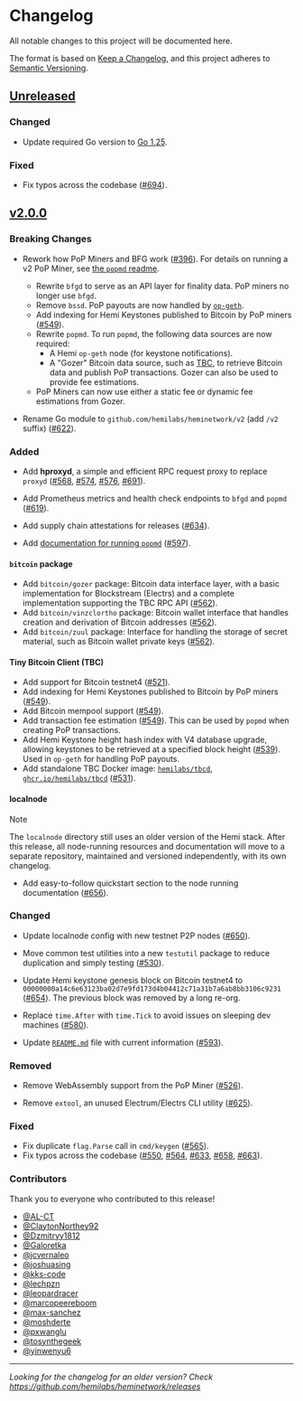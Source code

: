 # Changelog

All notable changes to this project will be documented here.

The format is based on [Keep a Changelog](https://keepachangelog.com/en/1.1.0/),
and this project adheres to [Semantic Versioning](https://semver.org/spec/v2.0.0.html).

## [Unreleased]

### Changed

- Update required Go version to [Go 1.25](https://tip.golang.org/doc/go1.25).

### Fixed

- Fix typos across the codebase
  ([#694](https://github.com/hemilabs/heminetwork/pull/694)).

## [v2.0.0]

### Breaking Changes

- Rework how PoP Miners and BFG work ([#396](https://github.com/hemilabs/heminetwork/pull/396)).
  For details on running a v2 PoP Miner, see [the `popmd` readme](cmd/popmd/README.md).
  - Rewrite `bfgd` to serve as an API layer for finality data. PoP miners no longer use `bfgd`.
  - Remove `bssd`. PoP payouts are now handled by [`op-geth`](https://github.com/hemilabs/op-geth).
  - Add indexing for Hemi Keystones published to Bitcoin by PoP
    miners ([#549](https://github.com/hemilabs/heminetwork/pull/549)).
  - Rewrite `popmd`. To run `popmd`, the following data sources are now required:
    - A Hemi `op-geth` node (for keystone notifications).
    - A "Gozer" Bitcoin data source, such as [TBC](cmd/tbcd), to retrieve Bitcoin data and publish PoP transactions.
      Gozer can also be used to provide fee estimations.
  - PoP Miners can now use either a static fee or dynamic fee estimations from Gozer.

- Rename Go module to `github.com/hemilabs/heminetwork/v2` (add `/v2`
  suffix) ([#622](https://github.com/hemilabs/heminetwork/pull/622)).

### Added

- Add **hproxyd**, a simple and efficient RPC request proxy to replace
  `proxyd` ([#568](https://github.com/hemilabs/heminetwork/pull/568), [#574](https://github.com/hemilabs/heminetwork/pull/574),
  [#576](https://github.com/hemilabs/heminetwork/pull/576), [#691](https://github.com/hemilabs/heminetwork/pull/691)).

- Add Prometheus metrics and health check endpoints to `bfgd` and
  `popmd` ([#619](https://github.com/hemilabs/heminetwork/pull/619)).

- Add supply chain attestations for releases ([#634](https://github.com/hemilabs/heminetwork/pull/634)).

- Add [documentation for running `popmd`](https://github.com/hemilabs/heminetwork/blob/main/cmd/popmd/README.md)
  ([#597](https://github.com/hemilabs/heminetwork/pull/597)).

#### `bitcoin` package

- Add `bitcoin/gozer` package: Bitcoin data interface layer, with a basic implementation for Blockstream (Electrs)
  and a complete implementation supporting the TBC RPC API ([#562](https://github.com/hemilabs/heminetwork/pull/562)).
- Add `bitcoin/vinzclortho` package: Bitcoin wallet interface that handles creation and derivation of Bitcoin
  addresses ([#562](https://github.com/hemilabs/heminetwork/pull/562)).
- Add `bitcoin/zuul` package: Interface for handling the storage of secret material, such as Bitcoin wallet private
  keys ([#562](https://github.com/hemilabs/heminetwork/pull/562)).

#### Tiny Bitcoin Client (TBC)

- Add support for Bitcoin testnet4 ([#521](https://github.com/hemilabs/heminetwork/pull/521)).
- Add indexing for Hemi Keystones published to Bitcoin by PoP
  miners ([#549](https://github.com/hemilabs/heminetwork/pull/549)).
- Add Bitcoin mempool support ([#549](https://github.com/hemilabs/heminetwork/pull/549)).
- Add transaction fee estimation ([#549](https://github.com/hemilabs/heminetwork/pull/549)). This can be used by `popmd`
  when creating PoP transactions.
- Add Hemi Keystone height hash index with V4 database upgrade, allowing keystones to be retrieved at a specified block
  height ([#539](https://github.com/hemilabs/heminetwork/pull/539)). Used in `op-geth` for handling PoP payouts.
- Add standalone TBC Docker image: [`hemilabs/tbcd`](https://hub.docker.com/r/hemilabs/tbcd), [
  `ghcr.io/hemilabs/tbcd`](https://ghcr.io/hemilabs/tbcd) ([#531](https://github.com/hemilabs/heminetwork/pull/531)).

#### localnode

> [!NOTE]
> The `localnode` directory still uses an older version of the Hemi stack. After this release, all node-running
> resources and documentation will move to a separate repository, maintained and versioned independently, with its own
> changelog.

- Add easy-to-follow quickstart section to the node running
  documentation ([#656](https://github.com/hemilabs/heminetwork/pull/656)).

### Changed

- Update localnode config with new testnet P2P nodes ([#650](https://github.com/hemilabs/heminetwork/pull/650)).

- Move common test utilities into a new `testutil` package to reduce duplication and simply
  testing ([#530](https://github.com/hemilabs/heminetwork/pull/530)).

- Update Hemi keystone genesis block on Bitcoin testnet4
  to `00000000a14c6e63123ba02d7e9fd173d4b04412c71a31b7a6ab8bb3106c9231`
  ([#654](https://github.com/hemilabs/heminetwork/pull/654)). The previous block was removed by a long re-org.

- Replace `time.After` with `time.Tick` to avoid issues on sleeping dev
  machines ([#580](https://github.com/hemilabs/heminetwork/pull/580)).

- Update [`README.md`](README.md) file with current
  information ([#593](https://github.com/hemilabs/heminetwork/pull/593)).

### Removed

- Remove WebAssembly support from the PoP Miner ([#526](https://github.com/hemilabs/heminetwork/pull/526)).

- Remove `extool`, an unused Electrum/Electrs CLI utility ([#625](https://github.com/hemilabs/heminetwork/pull/625)).

### Fixed

- Fix duplicate `flag.Parse` call in `cmd/keygen` ([#565](https://github.com/hemilabs/heminetwork/pull/565)).
- Fix typos across the codebase
  ([#550](https://github.com/hemilabs/heminetwork/pull/550), [#564](https://github.com/hemilabs/heminetwork/pull/564),
  [#633](https://github.com/hemilabs/heminetwork/pull/633), [#658](https://github.com/hemilabs/heminetwork/pull/658),
  [#663](https://github.com/hemilabs/heminetwork/pull/663)).

### Contributors

Thank you to everyone who contributed to this release!

- [@AL-CT](https://github.com/AL-CT)
- [@ClaytonNorthey92](https://github.com/ClaytonNorthey92)
- [@Dzmitryy1812](https://github.com/Dzmitryy1812)
- [@Galoretka](https://github.com/Galoretka)
- [@jcvernaleo](https://github.com/jcvernaleo)
- [@joshuasing](https://github.com/joshuasing)
- [@kks-code](https://github.com/kks-code)
- [@lechpzn](https://github.com/lechpzn)
- [@leopardracer](https://github.com/leopardracer)
- [@marcopeereboom](https://github.com/marcopeereboom)
- [@max-sanchez](https://github.com/max-sanchez)
- [@moshderte](https://github.com/moshderte)
- [@pxwanglu](https://github.com/pxwanglu)
- [@tosynthegeek](https://github.com/tosynthegeek)
- [@yinwenyu6](https://github.com/yinwenyu6)

---

_Looking for the changelog for an older version? Check https://github.com/hemilabs/heminetwork/releases_

[Unreleased]: https://github.com/hemilabs/heminetwork/compare/v2.0.0...HEAD
[v2.0.0]: https://github.com/hemilabs/heminetwork/releases/tag/v2.0.0
